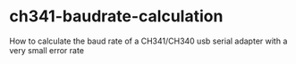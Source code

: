 # ch341-baudrate-calculation
How to calculate the baud rate of a CH341/CH340 usb serial adapter with a very small error rate
